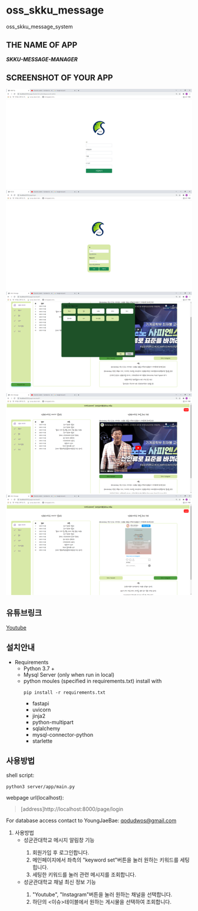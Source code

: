 # oss_skku_message

oss_skku_message_system

## THE NAME OF APP

**_SKKU-MESSAGE-MANAGER_**

## SCREENSHOT OF YOUR APP

![앱이미지1](./screenshot1.png)
![앱이미지2](./screenshot2.png)
![앱이미지3](./screenshot3.png)
![앱이미지4](./screenshot4.png)
![앱이미지5](./screenshot5.png)

## 유튜브링크

[Youtube](https://www.youtube.com/watch?v=TVhHDLBnD54)

## 설치안내

- Requirements
  - Python 3.7 +
  - Mysql Server (only when run in local)
  - python moules (specified in requirements.txt) install with
    ```
    pip install -r requirements.txt
    ```
    - fastapi
    - uvicorn
    - jinja2
    - python-multipart
    - sqlalchemy
    - mysql-connector-python
    - starlette

## 사용방법

shell script:

```
python3 server/app/main.py
```

webpage url(localhost):

> [address]http://localhost:8000/page/login

For database access contact to YoungJaeBae: qodudwos@gmail.com

<ol>
  <li>사용방법
    <ul>
      <li>성균관대학교 메시지 알림창 기능</li>
    <ol>
      <li>회원가입 후 로그인합니다.</li>
      <li>메인페이지에서 좌측의 "keyword set"버튼을 눌러 원하는 키워드를 세팅힙니다.</li>
      <li>세팅한 키워드를 눌러 관련 메시지를 조회합니다. </li>
    </ol>
      <li>성균관대학교 채널 최신 정보 기능</li>
      <ol>
      <li>"Youtube", "Instagram"버튼을 눌러 원하는 채널을 선택합니다.</li>
      <li>하단의 <이슈>테이블에서 원하는 게시물을 선택하여 조회합니다.</li>
    </ol>
  </li>
  </ol>
